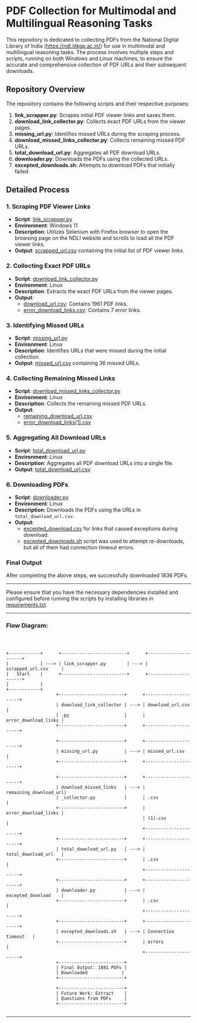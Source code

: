 
# PDF Collection for Multimodal and Multilingual Reasoning Tasks


This repository is dedicated to collecting PDFs from the National Digital Library of India (https://ndl.iitkgp.ac.in/) for use in multimodal and multilingual reasoning tasks. The process involves multiple steps and scripts, running on both Windows and Linux machines, to ensure the accurate and comprehensive collection of PDF URLs and their subsequent downloads.


## Repository Overview


The repository contains the following scripts and their respective purposes:


1. **link_scrapper.py**: Scrapes initial PDF viewer links and saves them.
2. **download_link_collector.py**: Collects exact PDF URLs from the viewer pages.
3. **missing_url.py**: Identifies missed URLs during the scraping process.
4. **download_missed_links_collector.py**: Collects remaining missed PDF URLs.
5. **total_download_url.py**: Aggregates all PDF download URLs.
6. **downloader.py**: Downloads the PDFs using the collected URLs.
7. **excepted_downloads.sh**: Attempts to download PDFs that initially failed.


## Detailed Process


### 1. Scraping PDF Viewer Links


- **Script**: [link_scrapper.py](https://github.com/Ritik-912/mmr-data-collection/blob/main/link_scrapper.py)
- **Environment**: Windows 11
- **Description**: Utilizes Selenium with Firefox browser to open the browsing page on the NDLI website and scrolls to load all the PDF viewer links.
- **Output**: [scrapped_url.csv](https://github.com/Ritik-912/mmr-data-collection/blob/main/scrapped_url.csv) containing the initial list of PDF viewer links.


### 2. Collecting Exact PDF URLs


- **Script**: [download_link_collector.py](https://github.com/Ritik-912/mmr-data-collection/blob/main/download_link_collector.py)
- **Environment**: Linux
- **Description**: Extracts the exact PDF URLs from the viewer pages.
- **Output**: 
  - [download_url.csv](https://github.com/Ritik-912/mmr-data-collection/blob/main/download_url.csv): Contains 1961 PDF links.
  - [error_download_links.csv](https://github.com/Ritik-912/mmr-data-collection/blob/main/error_download_links.csv): Contains 7 error links.


### 3. Identifying Missed URLs


- **Script**: [missing_url.py](https://github.com/Ritik-912/mmr-data-collection/blob/main/missing_url.py)
- **Environment**: Linux
- **Description**: Identifies URLs that were missed during the initial collection.
- **Output**: [missed_url.csv](https://github.com/Ritik-912/mmr-data-collection/blob/main/missed_url.csv) containing 36 missed URLs.


### 4. Collecting Remaining Missed Links


- **Script**: [download_missed_links_collector.py](https://github.com/Ritik-912/mmr-data-collection/blob/main/download_missed_links_collector.py)
- **Environment**: Linux
- **Description**: Collects the remaining missed PDF URLs.
- **Output**: 
  - [remaining_download_url.csv](https://github.com/Ritik-912/mmr-data-collection/blob/main/remaining_download_url.csv)
  - [error_download_links(1).csv](https://github.com/Ritik-912/mmr-data-collection/blob/main/error_download_links(1).csv)


### 5. Aggregating All Download URLs


- **Script**: [total_download_url.py](https://github.com/Ritik-912/mmr-data-collection/blob/main/total_download_url.py)
- **Environment**: Linux
- **Description**: Aggregates all PDF download URLs into a single file.
- **Output**: [total_download_url.csv](https://github.com/Ritik-912/mmr-data-collection/blob/main/total_download_url.csv)


### 6. Downloading PDFs


- **Script**: [downloader.py](https://github.com/Ritik-912/mmr-data-collection/blob/main/downloader.py)
- **Environment**: Linux
- **Description**: Downloads the PDFs using the URLs in `total_download_url.csv`.
- **Output**: 
  - [excepted_download.csv](https://github.com/Ritik-912/mmr-data-collection/blob/main/excepted_downloads.csv) for links that caused exceptions during download.
  - [excepted_downloads.sh](https://github.com/Ritik-912/mmr-data-collection/blob/main/excepted_downloads.sh) script was used to attempt re-downloads, but all of them had connection timeout errors.


### Final Output

After completing the above steps, we successfully downloaded 1836 PDFs. 


---


Please ensure that you have the necessary dependencies installed and configured before running the scripts by installing libraries in [requirements.txt](https://github.com/Ritik-912/mmr-data-collection/blob/main/requirements.txt).


---


### Flow Diagram:




```plaintext



+------------+      +-------------------------+      +----------------------+
|            | ---> | link_scrapper.py        | ---> | scrapped_url.csv     |
|   Start    |      +-------------------------+      +----------------------+
|            | 
+------------+
                   +-------------------------+      +----------------------+
                   | download_link_collector | ---> | download_url.csv     |
                   | .py                     |      | error_download_links |
                   +-------------------------+      +----------------------+

                   +-------------------------+      +----------------------+
                   | missing_url.py          | ---> | missed_url.csv       |
                   +-------------------------+      +----------------------+

                   +-------------------------+      +----------------------+
                   | download_missed_links   | ---> | remaining_download_url|
                   | _collector.py           |      | .csv                 |
                   +-------------------------+      | error_download_links |
                                                    | (1).csv              |
                                                    +----------------------+
                   +-------------------------+      +----------------------+
                   | total_download_url.py   | ---> | total_download_url   |
                   +-------------------------+      | .csv                 |
                                                    +----------------------+
                   +-------------------------+      +----------------------+
                   | downloader.py           | ---> | excepted_download    |
                   +-------------------------+      | .csv                 |
                                                    +----------------------+
                   +-------------------------+      +----------------------+
                   | excepted_downloads.sh   | ---> | Connection timeout   |
                   +-------------------------+      | errors               |
                                                    +----------------------+
                   +-------------------------+      
                   | Final Output: 1881 PDFs | 
                   | Downloaded             | 
                   +-------------------------+   

                   +-------------------------+      
                   | Future Work: Extract    | 
                   | Questions from PDFs     | 
                   +-------------------------+ 


```

---
